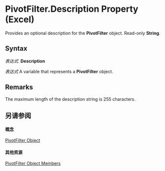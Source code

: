 
# PivotFilter.Description Property (Excel)

Provides an optional description for the  **PivotFilter** object. Read-only **String**.


## Syntax

 _表达式_. **Description**

 _表达式_ A variable that represents a **PivotFilter** object.


## Remarks

The maximum length of the description string is 255 characters.


## 另请参阅


#### 概念


[PivotFilter Object](70c27dc9-2c19-47d2-307b-808507039d94.md)
#### 其他资源


[PivotFilter Object Members](http://msdn.microsoft.com/library/a1be2481-9d14-cc49-8a1b-187048f0d179%28Office.15%29.aspx)